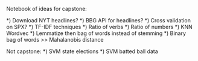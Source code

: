 Notebook of ideas for capstone:

*)  Download NYT headlines?
*)  BBG API for headlines?
*)  Cross validation on SPX?
*)  TF-IDF techniques
*)  Ratio of verbs
*)  Ratio of numbers
*)  KNN Wordvec
*)  Lemmatize then bag of words instead of stemming
*)  Binary bag of words >> Mahalanobis distance


Not capstone:
*) SVM state elections
*) SVM batted ball data